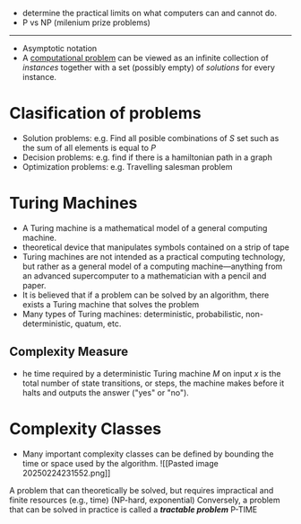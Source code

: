 + determine the practical limits on what computers can and cannot do.
+ P vs NP (milenium prize problems)
---
+ Asymptotic notation
+ A [computational problem](https://en.wikipedia.org/wiki/Computational_problem "Computational problem") can be viewed as an infinite collection of _instances_ together with a set (possibly empty) of _solutions_ for every instance.

# Clasification of problems
+ Solution problems: e.g. Find all posible combinations of $S$ set such as the sum of all elements is equal to $P$
+ Decision problems: e.g. find if there is a hamiltonian path in a graph
+ Optimization problems: e.g. Travelling salesman problem

# Turing Machines
+ A Turing machine is a mathematical model of a general computing machine.
+ theoretical device that manipulates symbols contained on a strip of tape
+ Turing machines are not intended as a practical computing technology, but rather as a general model of a computing machine—anything from an advanced supercomputer to a mathematician with a pencil and paper.
+ It is believed that if a problem can be solved by an algorithm, there exists a Turing machine that solves the problem
+ Many types of Turing machines: deterministic, probabilistic, non-deterministic, quatum, etc.

## Complexity Measure
+ he time required by a deterministic Turing machine $M$ on input $x$  is the total number of state transitions, or steps, the machine makes before it halts and outputs the answer ("yes" or "no").

# Complexity Classes
+ Many important complexity classes can be defined by bounding the time or space used by the algorithm.
![[Pasted image 20250224231552.png]]



A problem that can theoretically be solved, but requires impractical and finite resources (e.g., time) (NP-hard, exponential)
Conversely, a problem that can be solved in practice is called a _**tractable problem**_ P-TIME